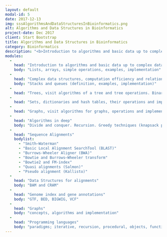 ```yaml
---
layout: default
modal-id: 5
date: 2017-12-13
img: sssAlgorithmsAndDataStructuresInBioinformatics.png
alt: Algorithms and Data Structures in Bioinformatics
project-date: Dec 2017
client: Start Bootstrap
title: Algorithms and Data Structures in Bioinformatics
category: Bioinformatics
description: "<b>Introduction to algorithms and basic data up to complex data structures. Graphs concepts, algorithms and implementation. Programming languages paradigms.</b>"
modules:
  -
    head: "Introduction to algorithms and basic data up to complex data structures: definitions, algorithms, simple data structures"
    body: "Lists, arrays, simple operations, examples, implementation"
  -
    head: "Complex data structures, computation efficiency and relation between computation efficiency and data structures"
    body: "Stacks and queues (definition, examples, implementation)"
  -
    head: "Trees, visit algorithms of a tree and tree operations. Binary trees, search trees, balanced binary trees, B-trees, AVL trees"
  -
    head: "Sets, dictionaries and hash tables, their operations and implementation concepts"
  -
    head: "Graphs, visit algorithms for graphs, operations and implementation concepts"
  - 
    head: "Algorithms in deep"
    body: "Divide and conquer. Recursion. Greedy techniques (knapsack problem, radix sorting problem, Huffman codes). Binary search. Sorting algorithms. Sequence pattern analysis and matching. Algorithm optimization. Complexity analysis of algorithms"
  -
    head: "Sequence Alignments"
    bodylist: 
      - "Smith–Waterman"
      - "Basic Local Alignment SearchTool (BLAST)"
      - "Burrows-Wheeler Aligner (BWA)"
      - "Bowtie and Burrows–Wheeler transform"
      - "Bowtie2 and FM-index"
      - "Quasi alignments (Salmon)"
      - "Pseudo alignment (Kallisto)"
  -
    head: "Data Structures for alignments"
    body: "BAM and CRAM"
  -
    head: "Genome index and gene annotations"
    body: "GTF, BED, BIGWIG, VCF"
  -
    head: "Graphs"
    body: "concepts, algorithms and implementation"
  -
    head: "Programming languages"
    body: "paradigms; iterative, recursion, procedural, objects, functional. R and Python; Other such as Perl, Javscript, Ruby, ... where/when needed."
---
```

